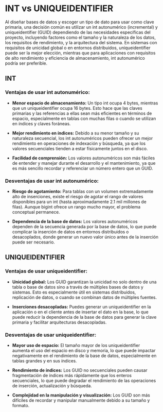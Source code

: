 # INT vs UNIQUEIDENTIFIER

Al diseñar bases de datos y escoger un tipo de dato para usar como clave primaria, una decisión común es utilizar un int autonumérico  (incremental) y uniqueidentifier (GUID) dependiendo de las necesidades específicas del proyecto, incluyendo factores como el tamaño y la naturaleza de los datos, los requisitos de rendimiento, y la arquitectura del sistema. En sistemas con requisitos de unicidad global o en entornos distribuidos, uniqueidentifier puede ser la mejor elección, mientras que para aplicaciones con requisitos de alto rendimiento y eficiencia de almacenamiento, int autonumérico podría ser preferible.

## INT
### Ventajas de usar int autonumérico:

- **Menor espacio de almacenamiento:** Un tipo int ocupa 4 bytes, mientras que un uniqueidentifier ocupa 16 bytes. Esto hace que las claves primarias y las referencias a ellas sean más eficientes en términos de espacio, especialmente en tablas con muchas filas o cuando se utilizan en índices y claves foráneas.

- **Mejor rendimiento en índices:** Debido a su menor tamaño y su naturaleza secuencial, los int autonuméricos pueden ofrecer un mejor rendimiento en operaciones de indexación y búsqueda, ya que los valores secuenciales tienden a estar físicamente juntos en el disco.

- **Facilidad de comprensión:** Los valores autonuméricos son más fáciles de entender y manejar durante el desarrollo y el mantenimiento, ya que es más sencillo recordar y referenciar un número entero que un GUID.

### Desventajas de usar int autonumérico:

- **Riesgo de agotamiento:** Para tablas con un volumen extremadamente alto de inserciones, existe el riesgo de agotar el rango de valores disponibles para un int (hasta aproximadamente 2.1 mil millones de filas). Aunque bigint ofrece un rango mucho mayor, el problema conceptual permanece.

- **Dependencia de la base de datos:** Los valores autonuméricos dependen de la secuencia generada por la base de datos, lo que puede complicar la inserción de datos en entornos distribuidos o desacoplados, donde generar un nuevo valor único antes de la inserción puede ser necesario.

## UNIQUEIDENTIFIER
### Ventajas de usar uniqueidentifier:

- **Unicidad global:** Los GUID garantizan la unicidad no solo dentro de una tabla o base de datos sino a través de múltiples bases de datos y sistemas. Esto es especialmente útil en sistemas distribuidos, replicación de datos, o cuando se combinan datos de múltiples fuentes.

- **Inserciones desacopladas:** Puedes generar un uniqueidentifier en la aplicación o en el cliente antes de insertar el dato en la base, lo que puede reducir la dependencia de la base de datos para generar la clave primaria y facilitar arquitecturas desacopladas.

### Desventajas de usar uniqueidentifier:

- **Mayor uso de espacio:** El tamaño mayor de los uniqueidentifier aumenta el uso del espacio en disco y memoria, lo que puede impactar negativamente en el rendimiento de la base de datos, especialmente en tablas grandes y en sus índices.

- **Rendimiento de índices:** Los GUID no secuenciales pueden causar fragmentación de índices más rápidamente que los enteros secuenciales, lo que puede degradar el rendimiento de las operaciones de inserción, actualización y búsqueda.

- **Complejidad en la manipulación y visualización:** Los GUID son más difíciles de recordar y manipular manualmente debido a su tamaño y formato.